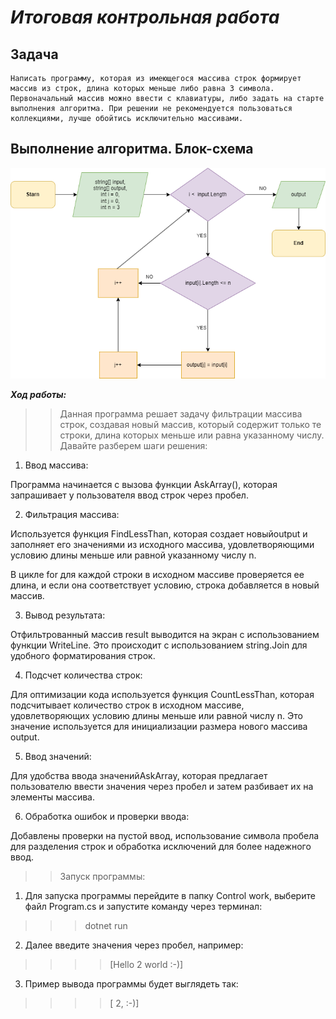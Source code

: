 # **_Итоговая контрольная работа_** #


## **Задача** ##

    Написать программу, которая из имеющегося массива строк формирует массив из строк, длина которых меньше либо равна 3 символа. Первоначальный массив можно ввести с клавиатуры, либо задать на старте выполнения алгоритма. При решении не рекомендуется пользоваться коллекциями, лучше обойтись исключительно массивами.


## **Выполнение алгоритма. Блок-схема** ##

![Диаграмма](/block%20diagram/diagram.png)

***Ход работы:***

>> Данная программа решает задачу фильтрации массива строк, создавая новый массив, который содержит только те строки, длина которых меньше или равна указанному числу. Давайте разберем шаги решения:

1. Ввод массива:

Программа начинается с вызова функции AskArray(), которая запрашивает у пользователя ввод строк через пробел.

2.  Фильтрация массива:

Используется функция FindLessThan, которая создает новыйoutput и заполняет его значениями из исходного массива, удовлетворяющими условию длины меньше или равной указанному числу n.

В цикле for для каждой строки в исходном массиве проверяется ее длина, и если она соответствует условию, строка добавляется в новый массив.

3.  Вывод результата:

Отфильтрованный массив result выводится на экран с использованием функции WriteLine. Это происходит с использованием string.Join для удобного форматирования строк.

4.  Подсчет количества строк:

Для оптимизации кода используется функция CountLessThan, которая подсчитывает количество строк в исходном массиве, удовлетворяющих условию длины меньше или равной числу n. Это значение используется для инициализации размера нового массива output.

5.  Ввод значений:

Для удобства ввода значенийAskArray, которая предлагает пользователю ввести значения через пробел и затем разбивает их на элементы массива.

6.  Обработка ошибок и проверки ввода:

Добавлены проверки на пустой ввод, использование символа пробела для разделения строк и обработка исключений для более надежного ввод.

>> Запуск программы:

1. Для запуска программы перейдите в папку Control work, выберите файл Program.cs и запустите команду через терминал:
    
 >>>  dotnet run

2. Далее введите значения через пробел, например:

 >>>>  [Hello 2 world :-)]

3. Пример вывода программы будет выглядеть так:

>>>> [ 2, :-)]
